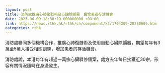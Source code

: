 ```yaml
---
layout: post
title: 消防處推廣心肺復甦術及心臟除顫器　冀增患者存活機會
date: 2023-06-09 18:38:19.000000000 +08:00
link: https://news.rthk.hk/rthk/ch/component/k2/1704209-20230609.htm
categories: rthk
---
```


消防處聯同多個機構合作，推廣心肺復甦術及使用自動心臟除顫器，期望每年有3萬至5萬人接受相關訓練，增加患者的存活機會。

消防處說，本港每年有超過一萬宗心臟驟停個案，處方去年每日接獲近30宗，形容有關情況隨時在身邊發生。
